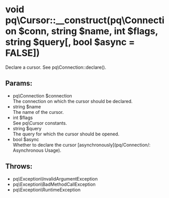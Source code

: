 # void pq\Cursor::__construct(pq\Connection $conn, string $name, int $flags, string $query[, bool $async = FALSE])

Declare a cursor.
See pq\Connection::declare().

## Params:

* pq\Connection $connection  
  The connection on which the cursor should be declared.
* string $name  
  The name of the cursor.
* int $flags  
  See pq\Cursor constants.
* string $query  
  The query for which the cursor should be opened.
* bool $async  
  Whether to declare the cursor [asynchronously](pq/Connection/: Asynchronous Usage).

## Throws:

* pq\Exception\InvalidArgumentException
* pq\Exception\BadMethodCallException
* pq\Exception\RuntimeException
